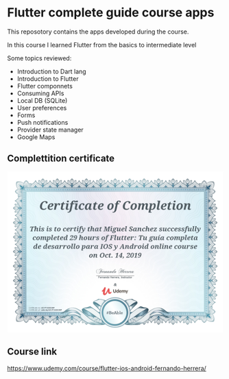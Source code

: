 # Flutter complete guide course apps

This reposotory contains the apps developed during the
course.

In this course I learned Flutter from the basics to intermediate level

Some topics reviewed:
* Introduction to Dart lang
* Introduction to Flutter
* Flutter componnets
* Consuming APIs
* Local DB (SQLite)
* User preferences
* Forms
* Push notifications
* Provider state manager
* Google Maps


## Complettition certificate
![alt text](certificate.jpg "Certificate")


## Course link
https://www.udemy.com/course/flutter-ios-android-fernando-herrera/
